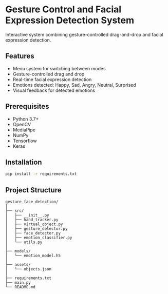 # Gesture Control and Facial Expression Detection System

Interactive system combining gesture-controlled drag-and-drop and facial expression detection.

## Features
- Menu system for switching between modes
- Gesture-controlled drag and drop
- Real-time facial expression detection
- Emotions detected: Happy, Sad, Angry, Neutral, Surprised
- Visual feedback for detected emotions

## Prerequisites
- Python 3.7+
- OpenCV
- MediaPipe
- NumPy
- Tensorflow
- Keras

## Installation
```bash
pip install -r requirements.txt
```

## Project Structure
```
gesture_face_detection/
│
├── src/
│   ├── __init__.py
│   ├── hand_tracker.py
│   ├── virtual_object.py
│   ├── gesture_detector.py
│   ├── face_detector.py
│   ├── emotion_classifier.py
│   └── utils.py
│
├── models/
│   └── emotion_model.h5
│
├── assets/
│   └── objects.json
│
├── requirements.txt
├── main.py
└── README.md
```